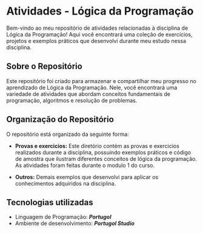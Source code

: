 # Atividades - Lógica da Programação

Bem-vindo ao meu repositório de atividades relacionadas à disciplina de Lógica da Programação! Aqui você encontrará uma coleção de exercícios, projetos e exemplos práticos que desenvolvi durante meu estudo nessa disciplina.

## Sobre o Repositório 
Este repositório foi criado para armazenar e compartilhar meu progresso no aprendizado de Lógica da Programação. Nele, você encontrará uma variedade de atividades que abordam conceitos fundamentais de programação, algoritmos e resolução de problemas.

## Organização do Repositório
O repositório está organizado da seguinte forma:

- **Provas e exercicios:** Este diretório contém as provas e exercicios realizados durante a disciplina, possuindo exemplos práticos e código de amostra que ilustram diferentes conceitos de lógica da programação. As atividades foram feitas durante o modulo 1 do curso.

- **Outros:** Demais exemplos que desenvolvi para aplicar os conhecimentos adquiridos na disciplina.

## Tecnologias utilizadas

- Linguagem de Programação: ***Portugol***
- Ambiente de desenvolvimento: ***Portugol Studio***
